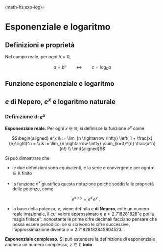 (math-hs:exp-log)=
# Esponenziale e logaritmo

## Definizioni e proprietà

Nel campo reale, per ogni $b > 0$,

$$a = b^c \qquad \leftrightarrow \qquad c = \log_{b} a $$

## Funzione esponenziale e logaritmo

## $e$ di Nepero, $e^x$ e logaritmo naturale

### Definizione di $e^x$

**Esponenziale reale.** Per ogni $x \in \mathbb{R}$, si definisce la funzione $e^x$ come

$$\begin{aligned}
e^x & := \lim_{n \rightarrow \infty} \left( 1 + \frac{x}{n}\right)^n  = \\
    & := \lim_{n \rightarrow \infty} \sum_{k=0}^{n} \frac{x^n}{n!} \\
\end{aligned}$$

Si può dimostrare che 
- le due definizioni sono equivalenti, e la serie è convergente per ogni $\mathbf{x} \in \mathbb{R}$ finito 
- la funzione $e^x$ giustifica questa notazione poiché soddisfa le proprietà delle potenze, come 
  
  $$e^{x+y} = e^x \, e^y \ .$$

- la base della potenza, $e$, viene definita $e$ **di Nepero**, ed è un numero reale irrazionale, il cui valore approssimato è $e \approx 2.718281828\text{"e poi la magia finisce"}$: nonostante le prime cifre decimali facciano pensare che possa essere periodico, se si scrivono le cifre successive, l'approssimazione diventa $e \approx 2.71828182845904523\dots$

**Esponenziale complesso.** Si può estendere la definizione di esponenziale anche a un numero complesso, $z \in \mathbb{C}$
**todo**

